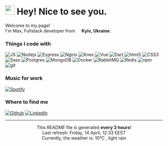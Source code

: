 <h1><img src="https://emojis.slackmojis.com/emojis/images/1531849430/4246/blob-sunglasses.gif?1531849430" width="30"/> Hey! Nice to see you.</h1>


<p>Welcome to my page! </br> I'm Max, Fullstack developer from <img src="https://cdn-icons-png.flaticon.com/512/197/197572.png" width="13"/> <b>Kyiv, Ukraine</b>.</p>
<h3>Things I code with</h3>
<p>
  <img alt="JS" src="https://img.shields.io/badge/-JS-efd81d?style=flat-square&logo=JavaScript&logoColor=white" />
  <img alt="Nodejs" src="https://img.shields.io/badge/-Nodejs-43853d?style=flat-square&logo=Node.js&logoColor=white" />
  <img alt="Express" src="https://img.shields.io/badge/-Express-000000?style=flat-square&logo=express&logoColor=white" />
  <img alt="Nginx" src="https://img.shields.io/badge/-Nginx-009137?style=flat-square&logo=nginx&logoColor=white" />
  <img alt="Knex" src="https://img.shields.io/badge/-Knex-e16426?style=flat-square&logo=Diaspora&logoColor=white" />
  <img alt="Vue" src="https://img.shields.io/badge/-Vue-4FC08D?style=flat-square&logo=vue.js&logoColor=white" />
  <img alt="Dart" src="https://img.shields.io/badge/-Dart-0175C2?style=flat-square&logo=Dart&logoColor=white" />
  <img alt="html5" src="https://img.shields.io/badge/-HTML5-E34F26?style=flat-square&logo=html5&logoColor=white" />
  <img alt="CSS3" src="https://img.shields.io/badge/-CSS3-1b84c1?style=flat-square&logo=CSS3&logoColor=white" />
  <img alt="Sass" src="https://img.shields.io/badge/-Sass-CC6699?style=flat-square&logo=sass&logoColor=white" />
  <img alt="Postgres" src="https://img.shields.io/badge/-Postgre-31648c?style=flat-square&logo=PostgreSQL&logoColor=white" />
  <img alt="MongoDB" src="https://img.shields.io/badge/-MongoDB-13aa52?style=flat-square&logo=mongodb&logoColor=white" />
  <img alt="Docker" src="https://img.shields.io/badge/-Docker-46a2f1?style=flat-square&logo=docker&logoColor=white" />
  <img alt="RabbitMQ" src="https://img.shields.io/badge/-RabbitMQ-FF6600?style=flat-square&logo=RabbitMQ&logoColor=white" />
  <img alt="Redis" src="https://img.shields.io/badge/-Redis-DC382D?style=flat-square&logo=Redis&logoColor=white" />
  <img alt="npm" src="https://img.shields.io/badge/-NPM-CB3837?style=flat-square&logo=npm&logoColor=white" />
  <img alt="git" src="https://img.shields.io/badge/-Git-F05032?style=flat-square&logo=git&logoColor=white" />
</p>

<h3>Music for work</h3>

[![Spotify](https://maksim-vovk.vercel.app/api/spotify)](https://open.spotify.com/user/btec08ln9emlbdoe6bcpftrjr)

<h3>Where to find me</h3>
<p><a href="https://github.com/MaksimVovk" target="_blank"><img alt="Github" src="https://img.shields.io/badge/GitHub-%2312100E.svg?&style=for-the-badge&logo=Github&logoColor=white" /></a> <a href="https://www.linkedin.com/in/maksimvovk1995" target="_blank"><img alt="LinkedIn" src="https://img.shields.io/badge/linkedin-%230077B5.svg?&style=for-the-badge&logo=linkedin&logoColor=white" /></a>
</p>

------------
<p align="center">This <i>README</i> file is generated <b>every 3 hours</b>!</br>Last refresh: Friday, 14 April, 12:33 EEST<br />Currently, the weather is: 10°C , light rain<br /></p>

